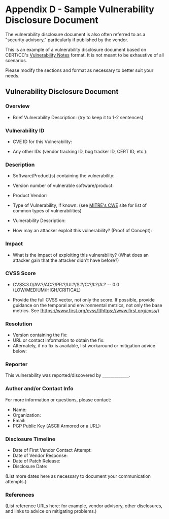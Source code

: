 # Appendix D - Sample Vulnerability Disclosure Document 

The vulnerability disclosure document is also often referred to as a
"security advisory," particularly if published by the vendor.

This is an example of a vulnerability disclosure document based on
CERT/CC's [Vulnerability
Notes](https://www.kb.cert.org/vuls/) format. It is not meant to be exhaustive of all
scenarios.

Please modify the sections and format as necessary to better suit your
needs.

## Vulnerability Disclosure Document 

### Overview 

-   Brief Vulnerability Description: (try to keep it to 1-2 sentences)

### Vulnerability ID 

-   CVE ID for this Vulnerability:

-   Any other IDs (vendor tracking ID, bug tracker ID, CERT ID, etc.):

### Description 

-   Software/Product(s) containing the vulnerability:

-   Version number of vulnerable software/product:

-   Product Vendor:

-   Type of Vulnerability, if known: (see [MITRE's
    CWE](https://cwe.mitre.org/) site for
    list of common types of vulnerabilities)

-   Vulnerability Description:

-   How may an attacker exploit this vulnerability? (Proof of Concept):

### Impact 

-   What is the impact of exploiting this vulnerability? (What does an
    attacker gain that the attacker didn't have before?)

### CVSS Score 

- CVSS:3.0/AV:?/AC:?/PR:?/UI:?/S:?/C:?/I:?/A:? -- 0.0
    (LOW/MEDIUM/HIGH/CRITICAL)

- Provide the full CVSS vector, not only the score. If possible,
    provide guidance on the temporal and environmental metrics, not only
    the base metrics. See
    [https://www.first.org/cvss/](https://www.first.org/cvss/)

### Resolution 

-   Version containing the fix:
-   URL or contact information to obtain the fix:
-   Alternately, if no fix is available, list workaround or mitigation
    advice below:

### Reporter 

This vulnerability was reported/discovered by
\_\_\_\_\_\_\_\_\_\_\_\_\_.

### Author and/or Contact Info 

For more information or questions, please contact:

-   Name:
-   Organization:
-   Email:
-   PGP Public Key (ASCII Armored or a URL):

### Disclosure Timeline 

-   Date of First Vendor Contact Attempt:
-   Date of Vendor Response:
-   Date of Patch Release:
-   Disclosure Date:

(List more dates here as necessary to document your communication
attempts.)


### References 

(List reference URLs here: for example, vendor advisory, other
disclosures, and links to advice on mitigating problems.)

